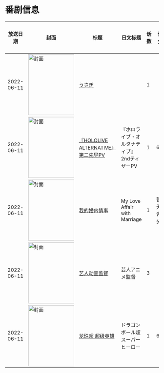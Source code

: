# 番剧信息

|放送日期|封面|标题|日文标题|话数|评分|评分人数|
|---|---|---|---|---|---|---|
|2022-06-11|<img src="https://lain.bgm.tv/pic/cover/c/35/11/390920_6Lvfv.jpg" alt="封面" style="width:150px;height:200px;object-fit:cover;">|[うさぎ](https://bangumi.tv/subject/390920)||1|||
|2022-06-11|<img src="https://lain.bgm.tv/pic/cover/c/dc/97/443556_p4ZXZ.jpg" alt="封面" style="width:150px;height:200px;object-fit:cover;">|[『HOLOLIVE ALTERNATIVE』第二先导PV](https://bangumi.tv/subject/443556)|『ホロライブ・オルタナティブ』 2ndティザーPV|1|6.6|13人评分|
|2022-06-11|<img src="https://lain.bgm.tv/pic/cover/c/cd/e3/388986_inMp2.jpg" alt="封面" style="width:150px;height:200px;object-fit:cover;">|[我的婚内情事](https://bangumi.tv/subject/388986)|My Love Affair with Marriage|1|暂无评分|少于10人评分|
|2022-06-11|<img src="https://lain.bgm.tv/pic/cover/c/f2/af/448364_SFrXx.jpg" alt="封面" style="width:150px;height:200px;object-fit:cover;">|[艺人动画监督](https://bangumi.tv/subject/448364)|芸人アニメ監督|3|||
|2022-06-11|<img src="https://lain.bgm.tv/pic/cover/c/99/59/335502_8b8Wq.jpg" alt="封面" style="width:150px;height:200px;object-fit:cover;">|[龙珠超 超级英雄](https://bangumi.tv/subject/335502)|ドラゴンボール超 スーパーヒーロー|1|6.3|456人评分|
